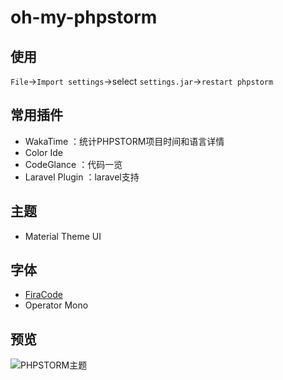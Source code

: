 # oh-my-phpstorm

## 使用
`File`->`Import settings`->select `settings.jar`->`restart phpstorm`

## 常用插件
- WakaTime ：统计PHPSTORM项目时间和语言详情
- Color Ide 
- CodeGlance ：代码一览
- Laravel Plugin ：laravel支持

## 主题
- Material Theme UI 

## 字体
- [FiraCode](https://github.com/tonsky/FiraCode)
- Operator Mono

## 预览
![PHPSTORM主题](https://https://raw.githubusercontent.com/yesterday679/oh-my-phpstorm/master/PHPSTORM%E4%B8%BB%E9%A2%98_1.png)


